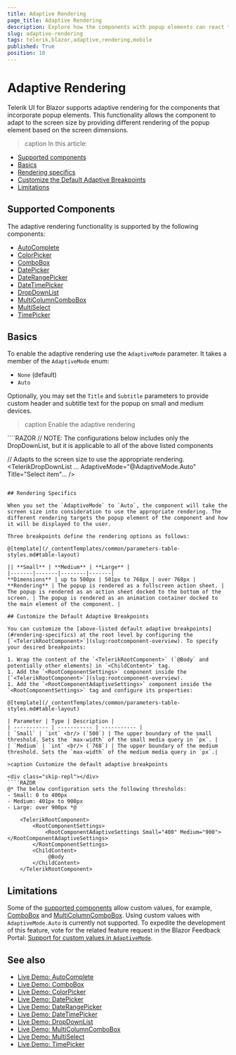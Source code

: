 ```yaml
---
title: Adaptive Rendering
page_title: Adaptive Rendering
description: Explore how the components with popup elements can react to the changes in the
slug: adaptive-rendering
tags: telerik,blazor,adaptive,rendering,mobile
published: True
position: 10
---
```


# Adaptive Rendering

Telerik UI for Blazor supports adaptive rendering for the components that incorporate popup elements. This functionality allows the component to adapt to the screen size by providing different rendering of the popup element based on the screen dimensions.

>caption In this article:

* [Supported components](#supported-components)
* [Basics](#basics)
* [Rendering specifics](#rendering-specifics)
* [Customize the Default Adaptive Breakpoints](#customize-the-default-adaptive-breakpoints)
* [Limitations](#limitations)

## Supported Components

The adaptive rendering functionality is supported by the following components:

* [AutoComplete](slug:autocomplete-overview)
* [ColorPicker](slug:colorpicker-overview)
* [ComboBox](slug:components/combobox/overview)
* [DatePicker](slug:components/datepicker/overview)
* [DateRangePicker](slug:daterangepicker-overview)
* [DateTimePicker](slug:components/datetimepicker/overview)
* [DropDownList](slug:components/dropdownlist/overview)
* [MultiColumnComboBox](slug:multicolumncombobox-overview)
* [MultiSelect](slug:multiselect-overview)
* [TimePicker](slug:components/timepicker/overview)

## Basics

To enable the adaptive rendering use the `AdaptiveMode` parameter. It takes a member of the `AdaptiveMode` enum:

* `None` (default)
* `Auto`

Optionally, you may set the `Title` and `Subtitle` parameters to provide custom header and subtitle text for the popup on small and medium devices.

>caption Enable the adaptive rendering

<div class="skip-repl"></div>
````RAZOR
// NOTE: The configurations below includes only the DropDownList, but it is applicable to all of the above listed components

// Adapts to the screen size to use the appropriate rendering.
<TelerikDropDownList ... AdaptiveMode="@AdaptiveMode.Auto" Title="Select item"... />
````

## Rendering Specifics

When you set the `AdaptiveMode` to `Auto`, the component will take the screen size into consideration to use the appropriate rendering. The different rendering targets the popup element of the component and how it will be displayed to the user.

Three breakpoints define the rendering options as follows:

@[template](/_contentTemplates/common/parameters-table-styles.md#table-layout)

|| **Small** | **Medium** | **Large** |
|-------|-------|--------|-------|
**Dimensions** | up to 500px | 501px to 768px | over 768px |
**Rendering** | The popup is rendered as a fullscreen action sheet. | The popup is rendered as an action sheet docked to the bottom of the screen. | The popup is rendered as an animation container docked to the main element of the component. |

## Customize the Default Adaptive Breakpoints

You can customize the [above-listed default adaptive breakpoints](#rendering-specifics) at the root level by configuring the [`<TelerikRootComponent>`](slug:rootcomponent-overview). To specify your desired breakpoints:

1. Wrap the content of the `<TelerikRootComponent>` (`@Body` and potentially other elements) in `<ChildContent>` tag.
1. Add the `<RootComponentSettings>` component inside the [`<TelerikRootComponent>`](slug:rootcomponent-overview).
1. Add the `<RootComponentAdaptiveSettings>` component inside the `<RootComponentSettings>` tag and configure its properties:

@[template](/_contentTemplates/common/parameters-table-styles.md#table-layout)

| Parameter | Type | Description |
| ----------- | ----------- | ----------- |
| `Small` | `int` <br/> (`500`) | The upper boundary of the small threshold. Sets the `max-width` of the small media query in `px`. |
| `Medium` | `int` <br/> (`768`) | The upper boundary of the medium threshold. Sets the `max-width` of the medium media query in `px`.|

>caption Customize the default adaptive breakpoints

<div class="skip-repl"></div>
````RAZOR
@* The below configuration sets the following thresholds:
- Small: 0 to 400px
- Medium: 401px to 900px
- Large: over 900px *@

    <TelerikRootComponent>
        <RootComponentSettings>
            <RootComponentAdaptiveSettings Small="400" Medium="900"></RootComponentAdaptiveSettings>
        </RootComponentSettings>
        <ChildContent>
             @Body
        </ChildContent>
    </TelerikRootComponent>
````

## Limitations

Some of the [supported components](#supported-components) allow custom values, for example, [ComboBox](slug:components/combobox/custom-value) and [MultiColumnComboBox](slug:multicolumncombobox-custom-value). Using custom values with `AdaptiveMode.Auto` is currently not supported. To expedite the development of this feature, vote for the related feature request in the Blazor Feedback Portal: [Support for custom values in `AdaptiveMode`](https://feedback.telerik.com/blazor/1611829-support-for-custom-values-in-adaptivemode).

## See also

* [Live Demo: AutoComplete](https://demos.telerik.com/blazor-ui/autocomplete/adaptive)
* [Live Demo: ComboBox](https://demos.telerik.com/blazor-ui/combobox/adaptive)
* [Live Demo: ColorPicker](https://demos.telerik.com/blazor-ui/colorpicker/appearance)
* [Live Demo: DatePicker](https://demos.telerik.com/blazor-ui/datepicker/adaptive)
* [Live Demo: DateRangePicker](https://demos.telerik.com/blazor-ui/daterangepicker/adaptive)
* [Live Demo: DateTimePicker](https://demos.telerik.com/blazor-ui/datetimepicker/adaptive)
* [Live Demo: DropDownList](https://demos.telerik.com/blazor-ui/dropdownlist/adaptive)
* [Live Demo: MultiColumnComboBox](https://demos.telerik.com/blazor-ui/multicolumncombobox/adaptive)
* [Live Demo: MultiSelect](https://demos.telerik.com/blazor-ui/multiselect/adaptive)
* [Live Demo: TimePicker](https://demos.telerik.com/blazor-ui/timepicker/adaptive)
